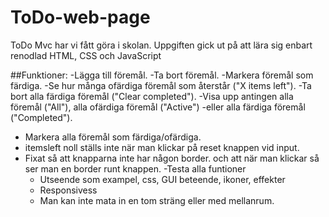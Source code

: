 # ToDo-web-page
ToDo Mvc har vi fått göra i skolan.
Uppgiften gick ut på att lära sig enbart renodlad HTML, CSS och JavaScript

##Funktioner:
-Lägga till föremål.
-Ta bort föremål.
-Markera föremål som färdiga.
-Se hur många ofärdiga föremål som återstår ("X items left").
 -Ta bort alla färdiga föremål ("Clear completed").
 -Visa upp antingen alla föremål ("All"), alla ofärdiga föremål ("Active") 
-eller alla färdiga föremål ("Completed").
- Markera alla föremål som färdiga/ofärdiga.
 - itemsleft noll ställs inte när man klickar på reset knappen vid input.
  - Fixat så att knapparna inte har någon border. och att när man klickar så ser man en border runt knappen.
   -Testa alla funtioner
    - Utseende som exampel, css, GUI beteende, ikoner, effekter
    - Responsivess
    - Man kan inte mata in en tom sträng eller med mellanrum.
    

